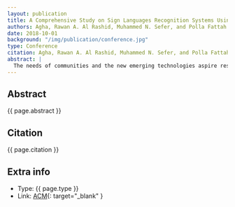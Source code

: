 ```yaml
---
layout: publication
title: A Comprehensive Study on Sign Languages Recognition Systems Using (SVM, KNN, CNN and ANN)
authors: Agha, Rawan A. Al Rashid, Muhammed N. Sefer, and Polla Fattah
date: 2018-10-01
background: "/img/publication/conference.jpg"
type: Conference
citation: Agha, Rawan A. Al Rashid, Muhammed N. Sefer, and Polla Fattah. 'A comprehensive study on sign languages recognition systems using (SVM, KNN, CNN and ANN).' In Proceedings of the First International Conference on Data Science, E-learning and Information Systems, pp. 1-6. 2018.
abstract: |
  The needs of communities and the new emerging technologies aspire researchers to come up with new and innovative ways to fulfil these needs. Sign languages are said to be a visual language that is used by the deaf community. Undoubtedly, there is a communication difficulty between the hearing-impaired people and the hearing community. To overcome this impediment between the two communities, various approaches were conducted to develop sign language recognition systems. An evaluation between some of these recent technologies is crucial to compare their methodologies and accuracy of their results. Therefore, this paper provides a comprehensive study on the different approaches and techniques used to develop a sign language study. On systems that were developed based on support vector machine (SVM), K-nearest neighbours (KNN) classifier, deep convolutional neural networks (CNN) and artificial neural networks (ANN).
---
```


## Abstract

{{ page.abstract }}

## Citation

{{ page.citation }}

## Extra info

- Type: {{ page.type }}
- Link: [ACM](https://dl.acm.org/doi/abs/10.1145/3279996.3280024){: target="\_blank" }
